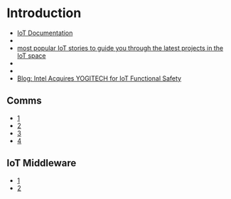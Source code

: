 # Introduction

- [IoT Documentation](https://software.intel.com/en-us/iot/documentation)
- [](http://fortune.com/2016/05/26/intel-buys-itseez/)
- [most popular IoT stories to guide you through the latest projects in the IoT space](https://software.intel.com/en-us/blogs/2016/01/21/trending-on-iot-our-most-popular-intel-iot-developer-stories?cid=em-elq-9456&utm_source=elq&utm_medium=email&utm_campaign=9456&elq_cid=1605185&elqTrackId=a4c7a65dc300459688167bda07a9c5f9&elq=6760b048cc0a4ede9371f63a425d1750&elqaid=9456&elqat=1&elqCampaignId=7270)
- [](https://newsroom.intel.com/editorials/intel-acquires-computer-vision-for-iot-automotive/)
- [](https://newsroom.intel.com/chip-shots/iots-role-future-transportation-center-senate-hearings/)
- [Blog: Intel Acquires YOGITECH for IoT Functional Safety](https://newsroom.intel.com/editorials/blog-intel-acquires-yogitech-for-iot-functional-safety/)


## Comms

- [1](https://blogs.intel.com/iot/2016/02/22/the-wireless-internet-of-things-finding-the-right-tool-for-the-job/)
- [2](http://www.slashgear.com/intels-5g-aspirations-mobile-pc-cloud-iot-end-to-end-22428310/)
- [3](https://newsroom.intel.com/news-releases/intel-accelerates-path-to-5g/)
- [4](http://www.intel.com/content/dam/www/public/us/en/documents/white-papers/5g-a-network-transformation-imperative.pdf)

## IoT Middleware

- [1](http://git.yoctoproject.org/cgit/cgit.cgi/meta-intel-iot-middleware/tree/)
- [2](http://www.mashery.com/internet-of-things)

